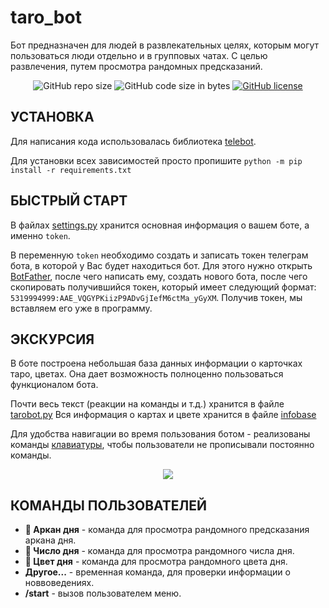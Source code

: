 # taro_bot
Бот предназначен для людей в развлекательных целях, которым могут пользоваться люди отдельно и в групповых чатах. 
С целью развлечения, путем просмотра рандомных предсказаний.

<p align="center">
  <img alt="GitHub repo size" src="https://img.shields.io/github/repo-size/greenderix/taro_bot">
  <img alt="GitHub code size in bytes" src="https://img.shields.io/github/languages/code-size/greenderix/taro_bot">
  <a href="https://github.com/Greenderix/taro_bot/blob/master/LICENSE"><img alt="GitHub license" src="https://img.shields.io/github/license/greenderix/taro_bot"></a>
</p>

## УСТАНОВКА
Для написания кода использовалась библиотека [telebot](https://core.telegram.org/bots/api).

Для установки всех зависимостей просто пропишите ```python -m pip install -r requirements.txt```

## БЫСТРЫЙ СТАРТ
В файлах [settings.py](https://github.com/Greenderix/taro_bot/blob/master/settings.py) хранится основная информация о вашем боте, а именно ``token``.

В переменную ``token`` необходимо создать и записать токен телеграм бота, в которой у Вас будет находиться бот. Для этого нужно открыть [BotFather](https://t.me/BotFather), после чего написать ему, создать нового бота,
после чего скопировать получившийся токен, который имеет 
следующий формат: ``5319994999:AAE_VQGYPKiizP9ADvGjIefM6ctMa_yGyXM``. 
Получив токен, мы вставляем его уже в программу.

## ЭКСКУРСИЯ
В боте построена небольшая база данных информации о карточках таро, цветах.
Она дает возможность полноценно пользоваться функционалом бота.

Почти весь текст (реакции на команды и т.д.) хранится в файле [tarobot.py](https://github.com/Greenderix/taro_bot/blob/master/tarobot.py)
Вся информация о картах и цвете хранится в файле [infobase](https://github.com/Greenderix/taro_bot/blob/master/infobase.py)


Для удобства навигации во время пользования ботом - реализованы команды [клавиатуры](https://github.com/Greenderix/taro_bot/blob/master/tarobot.py), чтобы пользователи не прописывали постоянно команды.

<p align="center"><a href="https://vk.com/evgenygrinderix" target="_blank"><img src="https://i.imgur.com/IDtdq56.gif"></a></p>


## КОМАНДЫ ПОЛЬЗОВАТЕЛЕЙ

+ **🔮 Аркан дня** - команда для просмотра рандомного предсказания аркана дня.
+ **🎱 Число дня** - команда для просмотра рандомного числа дня.
+ **🧿 Цвет дня** - команда для просмотра рандомного цвета дня.
+ **Другое...** - временная команда, для проверки информации о новвоведениях.
+ **/start** - вызов пользователем меню.



